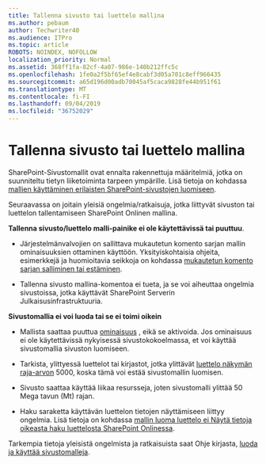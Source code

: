 ```yaml
---
title: Tallenna sivusto tai luettelo mallina
ms.author: pebaum
author: Techwriter40
ms.audience: ITPro
ms.topic: article
ROBOTS: NOINDEX, NOFOLLOW
localization_priority: Normal
ms.assetid: 368ff1fa-82cf-4a07-986e-140b212ffc5c
ms.openlocfilehash: 1fe0a2f5bf65ef4e8cabf3d05a701c8eff966435
ms.sourcegitcommit: a65d196d00adb70045af5caca9828fe44b951f61
ms.translationtype: MT
ms.contentlocale: fi-FI
ms.lasthandoff: 09/04/2019
ms.locfileid: "36752029"
---
```

# <a name="save-site-or-list-as-a-template"></a>Tallenna sivusto tai luettelo mallina

SharePoint-Sivustomallit ovat ennalta rakennettuja määritelmiä, jotka on suunniteltu tietyn liiketoiminta tarpeen ympärille. Lisä tietoja on kohdassa [mallien käyttäminen erilaisten SharePoint-sivustojen luomiseen](https://support.office.com/article/using-templates-to-create-different-kinds-of-sharepoint-sites-449eccec-ff99-4cf3-b62e-dcfee37e8da4).

Seuraavassa on joitain yleisiä ongelmia/ratkaisuja, jotka liittyvät sivuston tai luettelon tallentamiseen SharePoint Onlinen mallina.

**Tallenna sivusto/luettelo malli-painike ei ole käytettävissä tai puuttuu**. 

- Järjestelmänvalvojien on sallittava mukautetun komento sarjan mallin ominaisuuksien ottaminen käyttöön. Yksityiskohtaisia ohjeita, esimerkkejä ja huomioitavia seikkoja on kohdassa [mukautetun komento sarjan salliminen tai estäminen](https://docs.microsoft.com/sharepoint/allow-or-prevent-custom-script).


- Tallenna sivusto mallina-komentoa ei tueta, ja se voi aiheuttaa ongelmia sivustoissa, jotka käyttävät SharePoint Serverin Julkaisusinfrastruktuuria.


**Sivustomallia ei voi luoda tai se ei toimi oikein**

- Mallista saattaa puuttua [ominaisuus](https://social.technet.microsoft.com/wiki/contents/articles/14423.sharepoint-2013-existing-features-guid.aspx) , eikä se aktivoida. Jos ominaisuus ei ole käytettävissä nykyisessä sivustokokoelmassa, et voi käyttää sivustomallia sivuston luomiseen.


- Tarkista, ylittyessä luettelot tai kirjastot, jotka ylittävät [luettelo näkymän raja-arvon](https://support.office.com/article/Manage-large-lists-and-libraries-in-SharePoint-B8588DAE-9387-48C2-9248-C24122F07C59) 5000, koska tämä voi estää sivustomallin luomisen.


- Sivusto saattaa käyttää liikaa resursseja, joten sivustomalli ylittää 50 Mega tavun (Mt) rajan.


- Haku saraketta käyttävän luettelon tietojen näyttämiseen liittyy ongelmia. Lisä tietoja on kohdassa [mallin luoma luettelo ei Näytä tietoja oikeasta haku luettelosta SharePoint Onlinessa](https://docs.microsoft.com/sharepoint/support/lists-and-libraries/template-generated-list-incorrect-data).


Tarkempia tietoja yleisistä ongelmista ja ratkaisuista saat Ohje kirjasta, [luoda ja käyttää sivustomalleja](https://support.office.com/article/Create-and-use-site-templates-60371B0F-00E0-4C49-A844-34759EBDD989).

